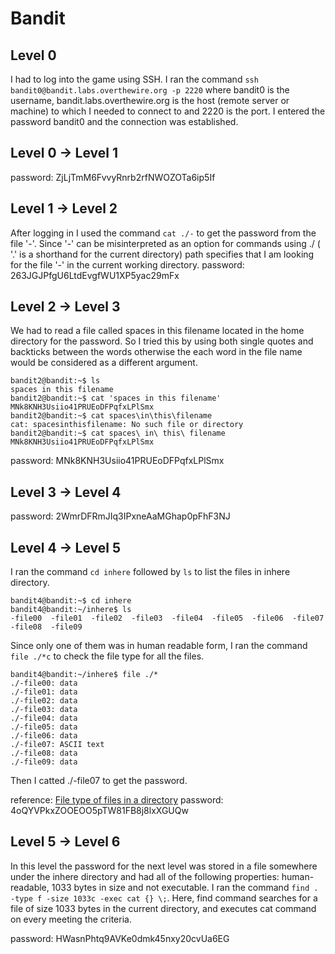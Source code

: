 # Bandit
## Level 0
I had to log into the game using SSH. I ran the command `ssh bandit0@bandit.labs.overthewire.org -p 2220` where bandit0 is the username, bandit.labs.overthewire.org is the host (remote server or machine) to which I needed to connect to and 2220 is the port. I entered the password bandit0 and the connection was established.
## Level 0 → Level 1
password: ZjLjTmM6FvvyRnrb2rfNWOZOTa6ip5If
## Level 1 → Level 2
After logging in I used the command `cat ./-` to get the password from the file '-'. Since '-' can be misinterpreted as an option for commands using ./ ( '.' is a shorthand for the current directory) path specifies that I am looking for the file '-' in the current working directory.
password: 263JGJPfgU6LtdEvgfWU1XP5yac29mFx
## Level 2 → Level 3
We had to read a file called spaces in this filename located in the home directory for the password. So I tried this by using both single quotes and backticks between the words otherwise the each word in the file name would be considered as a different argument. 
```
bandit2@bandit:~$ ls
spaces in this filename
bandit2@bandit:~$ cat 'spaces in this filename'
MNk8KNH3Usiio41PRUEoDFPqfxLPlSmx
bandit2@bandit:~$ cat spaces\in\this\filename
cat: spacesinthisfilename: No such file or directory
bandit2@bandit:~$ cat spaces\ in\ this\ filename
MNk8KNH3Usiio41PRUEoDFPqfxLPlSmx
```
password: MNk8KNH3Usiio41PRUEoDFPqfxLPlSmx
## Level 3 → Level 4
password: 2WmrDFRmJIq3IPxneAaMGhap0pFhF3NJ
## Level 4 → Level 5
I ran the command `cd inhere` followed by `ls` to list the files in inhere directory.
```
bandit4@bandit:~$ cd inhere
bandit4@bandit:~/inhere$ ls
-file00  -file01  -file02  -file03  -file04  -file05  -file06  -file07  -file08  -file09
```
Since only one of them was in human readable form, I ran the command `file ./*c` to check the  file type for all the files.
```
bandit4@bandit:~/inhere$ file ./*
./-file00: data
./-file01: data
./-file02: data
./-file03: data
./-file04: data
./-file05: data
./-file06: data
./-file07: ASCII text
./-file08: data
./-file09: data
```
Then I catted ./-file07 to get the password.

reference: [File type of files in a directory](https://www.hostinger.in/tutorials/linux-file-command/)
password: 4oQYVPkxZOOEOO5pTW81FB8j8lxXGUQw
## Level 5 → Level 6
In this level the password for the next level was stored in a file somewhere under the inhere directory and had all of the following properties:
human-readable, 1033 bytes in size and not executable. I ran the command `find . -type f -size 1033c -exec cat {} \;`. Here, find command searches for a file of size 1033 bytes in the current directory, and executes cat command on every meeting the criteria.

password: HWasnPhtq9AVKe0dmk45nxy20cvUa6EG

